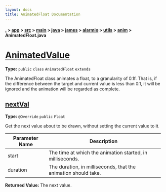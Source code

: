 ```yaml
---
layout: docs
title: AnimatedFloat Documentation
---
```

#### [.](./../../../../../../../../index) > [app](./../../../../../../../index) > [src](./../../../../../../index) > [main](./../../../../../index) > [java](./../../../../index) > [james](./../../../index) > [alarmio](./../../index) > [utils](./../index) > [anim](./index) > **AnimatedFloat.java**

# [AnimatedValue<Float>](https://github.com/fennifith/Alarmio/blob/master/app/src/main/java/james/alarmio/utils/anim/AnimatedFloat.java#L4)

**Type:** `public` `class` `AnimatedFloat` `extends`

The AnimatedFloat class animates a float, to a granularity of 
0.1f. That is, if the difference between the target and current 
value is less than 0.1, it will be ignored and the animation will 
be regarded as complete. 












## [nextVal](https://github.com/fennifith/Alarmio/blob/master/app/src/main/java/james/alarmio/utils/anim/AnimatedFloat.java#L16)

**Type:** `@Override` `public` `Float`

Get the next value about to be drawn, without setting 
the current value to it. 





|Parameter Name|Description|
|-----|-----|
|start|The time at which the animation started, in milliseconds.|
|duration|The duration, in milliseconds, that the animation should take.|


**Returned Value:**  The next value.  








